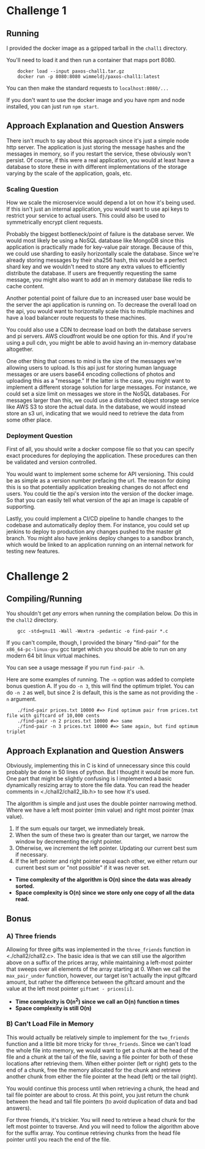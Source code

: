 # Challenge 1


## Running

I provided the docker image as a gzipped tarball in the `chall1` directory.

You'll need to load it and then run a container that maps port 8080.
```shell
    docker load --input paxos-chall1.tar.gz
    docker run -p 8080:8080 wimmeldj/paxos-chall1:latest
```
You can then make the standard requests to `localhost:8080/...`

If you don't want to use the docker image and you have npm and node installed, you can just run `npm
start`.


## Approach Explanation and Question Answers

There isn't much to say about this approach since it's just a simple node http server. The
application is just storing the message hashes and the messages in memory, so if you restart the
service, these obviously won't persist. Of course, if this were a real application, you would at
least have a database to store these in with different implementations of the storage varying by the
scale of the application, goals, etc.


### Scaling Question

How we scale the microservice would depend a lot on how it's being used. If this isn't just an
internal application, you would want to use api keys to restrict your service to actual users. This
could also be used to symmetrically encrypt client requests.

Probably the biggest bottleneck/point of failure is the database server. We would most likely be
using a NoSQL database like MongoDB since this application is practically made for key-value pair
storage. Because of this, we could use sharding to easily horizontally scale the database. Since
we're already storing messages by their sha256 hash, this would be a perfect shard key and we
wouldn't need to store any extra values to efficiently distribute the database. If users are
frequently requesting the same message, you might also want to add an in memory database like redis
to cache content.

Another potential point of failure due to an increased user base would be the server the api
application is running on. To decrease the overall load on the api, you would want to horizontally
scale this to multiple machines and have a load balancer route requests to these machines.

You could also use a CDN to decrease load on both the database servers and pi servers. AWS
cloudfront would be one option for this. And if you're using a pull cdn, you might be able to avoid
having an in-memory database altogether.

One other thing that comes to mind is the size of the messages we're allowing users to upload. Is
this api just for storing human language messages or are users base64 encoding collections of photos
and uploading this as a "message." If the latter is the case, you might want to implement a
different storage solution for large messages. For instance, we could set a size limit on messages
we store in the NoSQL databases. For messages larger than this, we could use a distributed object
storage service like AWS S3 to store the actual data. In the database, we would instead store an s3
uri, indicating that we would need to retrieve the data from some other place.


### Deployment Question

First of all, you should write a docker compose file so that you can specify exact procedures for
deploying the application. These procedures can then be validated and version controlled.

You would want to implement some scheme for API versioning. This could be as simple as a version
number prefacing the url. The reason for doing this is so that potentially application breaking
changes do not affect end users. You could tie the api's version into the version of the docker
image. So that you can easily tell what version of the api an image is capable of supporting.

Lastly, you could implement a CI/CD pipeline to handle changes to the codebase and automatically
deploy them. For instance, you could set up jenkins to deploy to production any changes pushed to
the master git branch. You might also have jenkins deploy changes to a sandbox branch, which would
be linked to an application running on an internal network for testing new features.


# Challenge 2


## Compiling/Running

You shouldn't get *any* errors when running the compilation below. Do this in the `chall2`
directory.
```shell
    gcc -std=gnu11 -Wall -Wextra -pedantic -o find-pair *.c
```
If you can't compile, though, I provided the binary "find-pair" for the `x86_64-pc-linux-gnu` gcc
target which you should be able to run on any modern 64 bit linux virtual machines.

You can see a usage message if you run `find-pair -h`.

Here are some examples of running. The `-n` option was added to complete bonus question A. If you do
`-n 3`, this will find the optimum triplet. You can do `-n 2` as well, but since 2 is default, this
is the same as not providing the `-n` argument.
```shell
    ./find-pair prices.txt 10000 #=> Find optimum pair from prices.txt file with giftcard of 10,000 cents
    ./find-pair -n 2 prices.txt 10000 #=> same
    ./find-pair -n 3 prices.txt 10000 #=> Same again, but find optimum triplet
```
## Approach Explanation and Question Answers

Obviously, implementing this in C is kind of unnecessary since this could probably be done in 50
lines of python. But I thought it would be more fun. One part that might be slightly confusing is I
implemented a basic dynamically resizing array to store the file data. You can read the header
comments in <./chall2/chall2_lib.h> to see how it's used.

The algorithm is simple and just uses the double pointer narrowing method. Where we have a left most
pointer (min value) and right most pointer (max value).

1.  If the sum equals our target, we immediately break.
2.  When the sum of these two is greater than our target, we narrow the window by decrementing the
    right pointer.
3.  Otherwise, we increment the left pointer. Updating our current best sum if necessary.
4.  If the left pointer and right pointer equal each other, we either return our current best sum or
    "not possible" if it was never set.

-   **Time complexity of the algorithm is O(n) since the data was already sorted.**
-   **Space complexity is O(n) since we store only one copy of all the data read.**


## Bonus


### A) Three friends

Allowing for three gifts was implemented in the `three_friends` function in
<./chall2/chall2.c>. The basic idea is that we can still use the algorithm above on a suffix of
the prices array, while maintaining a left-most pointer that sweeps over all elements of the array
starting at 0. When we call the `max_pair_under` function, however, our target isn't actually the
input giftcard amount, but rather the difference between the giftcard amount and the value at the
left most pointer `giftamt - prices[i]`.

-   **Time complexity is O(n<sup>2</sup>) since we call an O(n) function n times**
-   **Space complexity is still O(n)**


### B) Can't Load File in Memory

This would actually be relatively simple to implement for the `two_friends` function and a little
bit more tricky for `three_friends`. Since we can't load the whole file into memory, we would want
to get a chunk at the head of the file and a chunk at the tail of the file, saving a file pointer
for both of these locations after retrieving them. When either pointer (left or right) gets to the
end of a chunk, free the memory allocated for the chunk and retrieve another chunk from either the
file pointer at the head (left) or the tail (right).

You would continue this process until when retrieving a chunk, the head and tail file pointer are
about to cross. At this point, you just return the chunk between the head and tail file pointers (to
avoid duplication of data and bad answers).

For three friends, it's trickier. You will need to retrieve a head chunk for the left most pointer
to traverse. And you will need to follow the algorithm above for the suffix array. You continue
retrieving chunks from the head file pointer until you reach the end of the file.

